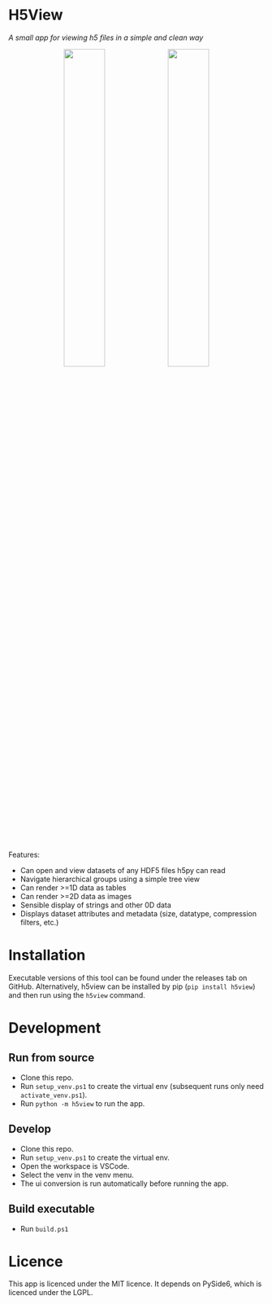 # H5View

_A small app for viewing h5 files in a simple and clean way_

<p align="center"><img src="https://github.com/refeyn/h5view/assets/103422031/7687cfb1-12e3-4e1c-b6ff-c45456ef91b4" width="40%"> <img src="https://github.com/refeyn/h5view/assets/103422031/b3f326fb-6f09-4cc2-b5a1-6949130292b7" width="40%"></p>

Features:

 - Can open and view datasets of any HDF5 files h5py can read
 - Navigate hierarchical groups using a simple tree view
 - Can render >=1D data as tables
 - Can render >=2D data as images
 - Sensible display of strings and other 0D data
 - Displays dataset attributes and metadata (size, datatype, compression filters, etc.)

# Installation

Executable versions of this tool can be found under the releases tab on GitHub. Alternatively, h5view can be installed by pip (`pip install h5view`) and then run using the `h5view` command.

# Development

## Run from source

 - Clone this repo.
 - Run `setup_venv.ps1` to create the virtual env (subsequent runs only need `activate_venv.ps1`).
 - Run `python -m h5view` to run the app.

## Develop

 - Clone this repo.
 - Run `setup_venv.ps1` to create the virtual env.
 - Open the workspace is VSCode.
 - Select the venv in the venv menu.
 - The ui conversion is run automatically before running the app.

## Build executable

 - Run `build.ps1`

# Licence

This app is licenced under the MIT licence. It depends on PySide6, which is licenced under the LGPL.
